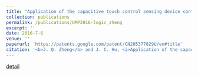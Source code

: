 ```yaml
---
title: "Application of the capacitive touch control sensing device controlled using logic circuit"
collection: publications
permalink: /publications/UMP2016-logic_zheng
excerpt: ''
date: 2016-7-6
venue: ''
paperurl: 'https://patents.google.com/patent/CN205377829U/en#title'
citation: '<b>J. Q. Zheng</b> and J. C. Hu, <i>Application of the capacitive touch control sensing device controlled using logic circuit</i>, Chinese Utility Model Patent No. CN205377829U.'
---
```

[detail](https://patents.google.com/patent/CN205377829U/en#title)
